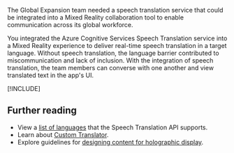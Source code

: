 The Global Expansion team needed a speech translation service that could be integrated into a Mixed Reality collaboration tool to enable communication across its global workforce.

You integrated the Azure Cognitive Services Speech Translation service into a Mixed Reality experience to deliver real-time speech translation in a target language. Without speech translation, the language barrier contributed to miscommunication and lack of inclusion. With the integration of speech translation, the team members can converse with one another and view translated text in the app's UI.

[!INCLUDE[](../../../includes/azure-sandbox-cleanup.md)]

## Further reading

- View a [list of languages](https://docs.microsoft.com/azure/cognitive-services/speech-service/language-support#speech-translation?azure-portal=true) that the Speech Translation API supports.
- Learn about [Custom Translator](https://docs.microsoft.com/azure/cognitive-services/translator/custom-translator/overview?azure-portal=true).
- Explore guidelines for [designing content for holographic display](https://docs.microsoft.com/windows/mixed-reality/design/designing-content-for-holographic-display?azure-portal=true).
